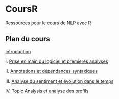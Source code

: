 # CoursR
Ressources pour le cours de NLP avec R

## Plan du cours

[Introduction](https://sb427.github.io/CoursR/EQW_23.html)

I. [Prise en main du logiciel et premières analyses](https://sb427.github.io/CoursR/EQW_cours1_23.html)

II. [Annotations et dépendances syntaxiques](https://sb427.github.io/CoursR/EQW_cours2_23.html)

III. [Analyse du sentiment et évolution dans le temps](https://sb427.github.io/CoursR/EQW_cours3_23.html)

IV. [Topic Analysis et analyse des profils](https://sb427.github.io/CoursR/EQW_cours4_23.html)
